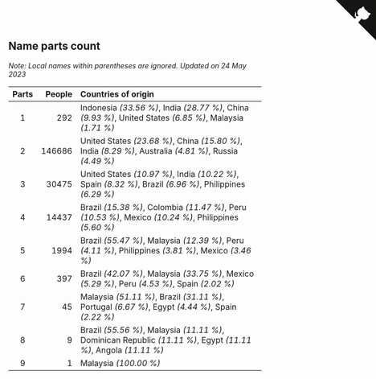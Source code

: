 ## Name parts count

*Note: Local names within parentheses are ignored.*
*Updated on 24 May 2023*

| Parts | People | Countries of origin |
| :--: | ---: | :--- |
| 1 | 292 | Indonesia *(33.56 %)*, India *(28.77 %)*, China *(9.93 %)*, United States *(6.85 %)*, Malaysia *(1.71 %)* |
| 2 | 146686 | United States *(23.68 %)*, China *(15.80 %)*, India *(8.29 %)*, Australia *(4.81 %)*, Russia *(4.49 %)* |
| 3 | 30475 | United States *(10.97 %)*, India *(10.22 %)*, Spain *(8.32 %)*, Brazil *(6.96 %)*, Philippines *(6.29 %)* |
| 4 | 14437 | Brazil *(15.38 %)*, Colombia *(11.47 %)*, Peru *(10.53 %)*, Mexico *(10.24 %)*, Philippines *(5.60 %)* |
| 5 | 1994 | Brazil *(55.47 %)*, Malaysia *(12.39 %)*, Peru *(4.11 %)*, Philippines *(3.81 %)*, Mexico *(3.46 %)* |
| 6 | 397 | Brazil *(42.07 %)*, Malaysia *(33.75 %)*, Mexico *(5.29 %)*, Peru *(4.53 %)*, Spain *(2.02 %)* |
| 7 | 45 | Malaysia *(51.11 %)*, Brazil *(31.11 %)*, Portugal *(6.67 %)*, Egypt *(4.44 %)*, Spain *(2.22 %)* |
| 8 | 9 | Brazil *(55.56 %)*, Malaysia *(11.11 %)*, Dominican Republic *(11.11 %)*, Egypt *(11.11 %)*, Angola *(11.11 %)* |
| 9 | 1 | Malaysia *(100.00 %)* |


<a href="https://github.com/JustinTimeCuber/wca_statistics" class="github-corner" aria-label="View source on Github"><svg width="80" height="80" viewBox="0 0 250 250" style="fill:#151513; color:#fff; position: absolute; top: 0; border: 0; right: 0;" aria-hidden="true"><path d="M0,0 L115,115 L130,115 L142,142 L250,250 L250,0 Z"></path><path d="M128.3,109.0 C113.8,99.7 119.0,89.6 119.0,89.6 C122.0,82.7 120.5,78.6 120.5,78.6 C119.2,72.0 123.4,76.3 123.4,76.3 C127.3,80.9 125.5,87.3 125.5,87.3 C122.9,97.6 130.6,101.9 134.4,103.2" fill="currentColor" style="transform-origin: 130px 106px;" class="octo-arm"></path><path d="M115.0,115.0 C114.9,115.1 118.7,116.5 119.8,115.4 L133.7,101.6 C136.9,99.2 139.9,98.4 142.2,98.6 C133.8,88.0 127.5,74.4 143.8,58.0 C148.5,53.4 154.0,51.2 159.7,51.0 C160.3,49.4 163.2,43.6 171.4,40.1 C171.4,40.1 176.1,42.5 178.8,56.2 C183.1,58.6 187.2,61.8 190.9,65.4 C194.5,69.0 197.7,73.2 200.1,77.6 C213.8,80.2 216.3,84.9 216.3,84.9 C212.7,93.1 206.9,96.0 205.4,96.6 C205.1,102.4 203.0,107.8 198.3,112.5 C181.9,128.9 168.3,122.5 157.7,114.1 C157.9,116.9 156.7,120.9 152.7,124.9 L141.0,136.5 C139.8,137.7 141.6,141.9 141.8,141.8 Z" fill="currentColor" class="octo-body"></path></svg></a><style>.github-corner:hover .octo-arm{animation:octocat-wave 560ms ease-in-out}@keyframes octocat-wave{0%,100%{transform:rotate(0)}20%,60%{transform:rotate(-25deg)}40%,80%{transform:rotate(10deg)}}@media (max-width:500px){.github-corner:hover .octo-arm{animation:none}.github-corner .octo-arm{animation:octocat-wave 560ms ease-in-out}}</style>
